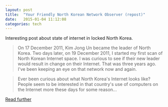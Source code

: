 ```yaml
---
layout: post
title:  "Your Friendly North Korean Network Observer (repost)"
date:   2015-01-04 11:12:08
categories: tech
---
```


Interesting post about state of internet in locked North Korea.

> On 17 December 2011, Kim Jong Un became the leader of North Korea. Two days later, on 19 December 2011, I started my first scan of North Korean Internet space. I was curious to see if their new leader would result in change on their Internet. That was three years ago. I've been keeping an eye on that network now and again.

> Ever been curious about what North Korea's Internet looks like? People seem to be interested in that country's use of computers on the Internet more these days for some reason...

[Read further](https://nknetobserver.github.io/)
